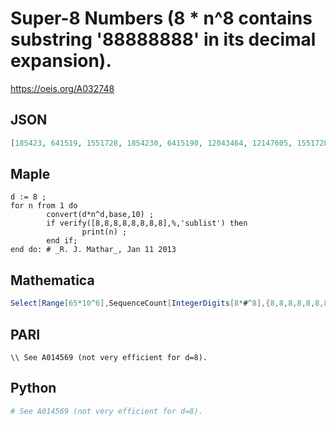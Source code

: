 # Super\-8 Numbers \(8 \* n^8 contains substring '88888888' in its decimal expansion\)\.
https://oeis.org/A032748
## JSON
```JSON
[185423, 641519, 1551728, 1854230, 6415190, 12043464, 12147605, 15517280, 16561735, 18542300, 26908132, 29242698, 33491333, 34982204, 35866945, 37584428, 44263715, 45980752, 54555936, 56148739, 60883944, 64151900]
```
## Maple
```Maple
d := 8 ;
for n from 1 do
        convert(d*n^d,base,10) ;
        if verify([8,8,8,8,8,8,8,8],%,'sublist') then
                print(n) ;
        end if;
end do: # _R. J. Mathar_, Jan 11 2013
```
## Mathematica
```Mathematica
Select[Range[65*10^6],SequenceCount[IntegerDigits[8*#^8],{8,8,8,8,8,8,8,8}]>0&] (* _Harvey P. Dale_, Dec 24 2016 *)
```
## PARI
```PARI
\\ See A014569 (not very efficient for d=8).
```
## Python
```Python
# See A014569 (not very efficient for d=8).
```

